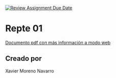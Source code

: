[![Review Assignment Due Date](https://classroom.github.com/assets/deadline-readme-button-22041afd0340ce965d47ae6ef1cefeee28c7c493a6346c4f15d667ab976d596c.svg)](https://classroom.github.com/a/OrSN4lGp)

# Repte 01

[Documento pdf con más información a modo web](https://wonderxavier.craft.me/iKWcQI49HzNwuj)


## Creado por
Xavier Moreno Navarro
